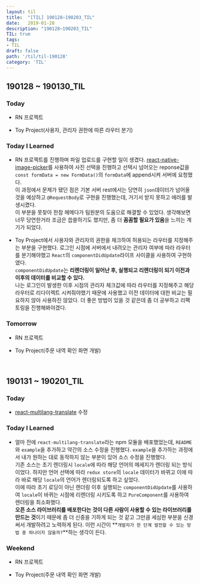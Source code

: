 ```yaml
---
layout: til
title:  "[TIL] 190128~190203_TIL"
date:   2019-01-28
description: "190128~190203_TIL"
TIL: true
tags:
- TIL
draft: false
path: '/til/til-190128'
category: 'TIL'
---
```


## 190128 ~ 190130_TIL

### Today 

- RN 프로젝트

- Toy Project(사용자, 관리자 권한에 따른 라우터 분기)

### Today I Learned

- RN 프로젝트를 진행하며 파일 업로드를 구현할 일이 생겼다. [react-native-image-picker](https://www.npmjs.com/package/react-native-image-picker)를 사용하여 사진 선택을 진행하고 선택시 넘어오는 reponse값을 `const formData = new FormData()`의 `formData`에 append시켜 서버에 요청했다. <br/>이 과정에서 문제가 됐던 점은 기본 서버 rest에서는 당연히 `json`데이터가 넘어올 것을 예상하고 `@RequestBody`로 구현을 진행했는데, 거기서 받지 못하고 에러를 발생시켰다. <br/>이 부분을 못찾아 한참 헤메다가 팀원분의 도움으로 해결할 수 있었다. 생각해보면 너무 당연한거라 조금은 씁쓸하기도 했지만, 좀 더 **꼼꼼할 필요가 있음**을 느끼는 계기가 되었다.

- Toy Project에서 사용자와 관리자의 권한을 체크하여 허용되는 라우터를 지정해주는 부분을 구현했다. 로그인 시점에 서버에서 내려오는 관리자 여부에 따라 라우터를 분기해야했고 `React`의 `componentDidUpdate`라이프 사이클을 사용하여 구현하였다. <br/>`componentDidUpdate`는 **리렌더링이 일어난 후, 실행되고 리렌더링이 되기 이전과 이후의 데이터를 비교할 수 있다.** <br/> 나는 로그인이 발생한 이후 시점의 관리자 체크값에 따라 라우터를 지정해주고 해당 라우터로 리다이렉트 시켜줘야했기 때문에 사용했고 이전 데이터에 대한 비교는 필요하지 않아 사용하진 않았다. 더 좋은 방법이 있을 것 같은데 좀 더 공부하고 리팩토링을 진행해봐야겠다.

### Tomorrow

- RN 프로젝트

- Toy Project(주문 내역 확인 화면 개발)

<br/>

## 190131 ~ 190201_TIL

### Today 

- [react-multilang-translate](https://github.com/BKJang/react-multilang-translate) 수정

### Today I Learned

- 얼마 전에 `react-multilang-translate`라는 npm 모듈을 배포했었는데, `README`와 `example`을 추가하고 약간의 소스 수정을 진행했다. `example`을 추가하는 과정에서 내가 원하는 대로 동작하지 않는 부분이 있어 소스 수정을 진행했다. <br/>기존 소스는 초기 렌더링시 `locale`에 따라 해당 언어의 메세지가 렌더링 되는 방식이었다. 하지만 언어 선택에 따라 `redux store`의 `locale` 데이터가 바뀌고 이에 따라 바로 해당 `locale`의 언어가 렌더링되도록 하고 싶었다. <br/>이에 따라 초기 로딩이 아닌 렌더링 이후 실행되는 `componentDidUpdate`를 사용하여 `locale`이 바뀌는 시점에 리렌더링 시키도록 하고 `PureComponent`를 사용하여 렌더링을 최소화했다.<br/>**오픈 소스 라이브러리를 배포한다는 것이 다른 사람이 사용할 수 있는 라이브러리를 만드는 것**이기 때문에 좀 더 신중을 기하게 되는 것 같고 그만큼 세심한 부분을 신경써서 개발하려고 노력하게 된다. 이런 시간이 **`개발자가 한 단계 발전할 수 있는 방법 중 하나이지 않을까?`**하는 생각이 든다.

### Weekend

- RN 프로젝트

- Toy Project(주문 내역 확인 화면 개발)

<br/>

